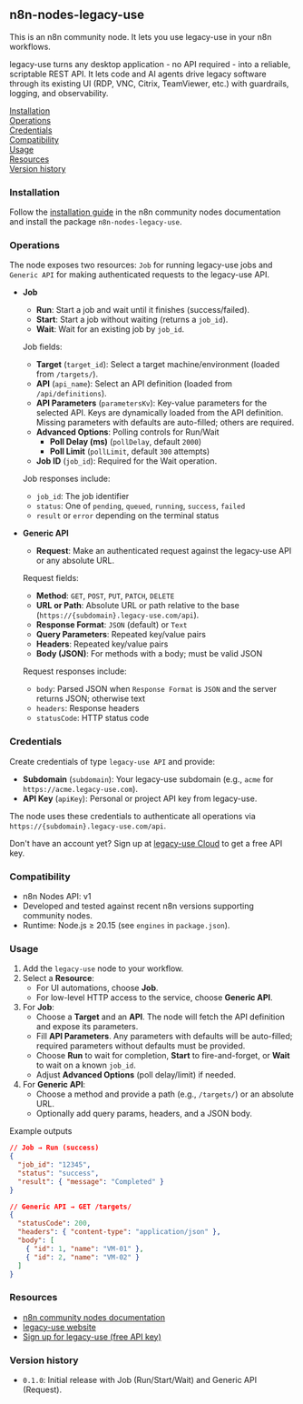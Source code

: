 ## n8n-nodes-legacy-use

This is an n8n community node. It lets you use legacy-use in your n8n workflows.

legacy-use turns any desktop application - no API required - into a reliable, scriptable REST API. It lets code and AI agents drive legacy software through its existing UI (RDP, VNC, Citrix, TeamViewer, etc.) with guardrails, logging, and observability.

[Installation](#installation)  
[Operations](#operations)  
[Credentials](#credentials)  
[Compatibility](#compatibility)  
[Usage](#usage)  
[Resources](#resources)  
[Version history](#version-history)

### Installation

Follow the [installation guide](https://docs.n8n.io/integrations/community-nodes/installation/) in the n8n community nodes documentation and install the package `n8n-nodes-legacy-use`.

### Operations

The node exposes two resources: `Job` for running legacy-use jobs and `Generic API` for making authenticated requests to the legacy-use API.

- **Job**
  - **Run**: Start a job and wait until it finishes (success/failed).
  - **Start**: Start a job without waiting (returns a `job_id`).
  - **Wait**: Wait for an existing job by `job_id`.

  Job fields:
  - **Target** (`target_id`): Select a target machine/environment (loaded from `/targets/`).
  - **API** (`api_name`): Select an API definition (loaded from `/api/definitions`).
  - **API Parameters** (`parametersKv`): Key-value parameters for the selected API. Keys are dynamically loaded from the API definition. Missing parameters with defaults are auto-filled; others are required.
  - **Advanced Options**: Polling controls for Run/Wait
    - **Poll Delay (ms)** (`pollDelay`, default `2000`)
    - **Poll Limit** (`pollLimit`, default `300` attempts)
  - **Job ID** (`job_id`): Required for the Wait operation.

  Job responses include:
  - `job_id`: The job identifier
  - `status`: One of `pending`, `queued`, `running`, `success`, `failed`
  - `result` or `error` depending on the terminal status

- **Generic API**
  - **Request**: Make an authenticated request against the legacy-use API or any absolute URL.

  Request fields:
  - **Method**: `GET`, `POST`, `PUT`, `PATCH`, `DELETE`
  - **URL or Path**: Absolute URL or path relative to the base (`https://{subdomain}.legacy-use.com/api`).
  - **Response Format**: `JSON` (default) or `Text`
  - **Query Parameters**: Repeated key/value pairs
  - **Headers**: Repeated key/value pairs
  - **Body (JSON)**: For methods with a body; must be valid JSON

  Request responses include:
  - `body`: Parsed JSON when `Response Format` is `JSON` and the server returns JSON; otherwise text
  - `headers`: Response headers
  - `statusCode`: HTTP status code

### Credentials

Create credentials of type `legacy-use API` and provide:

- **Subdomain** (`subdomain`): Your legacy-use subdomain (e.g., `acme` for `https://acme.legacy-use.com`).
- **API Key** (`apiKey`): Personal or project API key from legacy-use.

The node uses these credentials to authenticate all operations via `https://{subdomain}.legacy-use.com/api`.

Don't have an account yet? Sign up at [legacy-use Cloud](https://cloud.legacy-use.com) to get a free API key.

### Compatibility

- n8n Nodes API: v1
- Developed and tested against recent n8n versions supporting community nodes.
- Runtime: Node.js ≥ 20.15 (see `engines` in `package.json`).

### Usage

1. Add the `legacy-use` node to your workflow.
2. Select a **Resource**:
   - For UI automations, choose **Job**.
   - For low-level HTTP access to the service, choose **Generic API**.
3. For **Job**:
   - Choose a **Target** and an **API**. The node will fetch the API definition and expose its parameters.
   - Fill **API Parameters**. Any parameters with defaults will be auto-filled; required parameters without defaults must be provided.
   - Choose **Run** to wait for completion, **Start** to fire-and-forget, or **Wait** to wait on a known `job_id`.
   - Adjust **Advanced Options** (poll delay/limit) if needed.
4. For **Generic API**:
   - Choose a method and provide a path (e.g., `/targets/`) or an absolute URL.
   - Optionally add query params, headers, and a JSON body.

Example outputs

```json
// Job → Run (success)
{
  "job_id": "12345",
  "status": "success",
  "result": { "message": "Completed" }
}
```

```json
// Generic API → GET /targets/
{
  "statusCode": 200,
  "headers": { "content-type": "application/json" },
  "body": [
    { "id": 1, "name": "VM-01" },
    { "id": 2, "name": "VM-02" }
  ]
}
```

### Resources

- [n8n community nodes documentation](https://docs.n8n.io/integrations/#community-nodes)
- [legacy-use website](https://legacy-use.com)
- [Sign up for legacy-use (free API key)](https://cloud.legacy-use.com)

### Version history

- `0.1.0`: Initial release with Job (Run/Start/Wait) and Generic API (Request).

